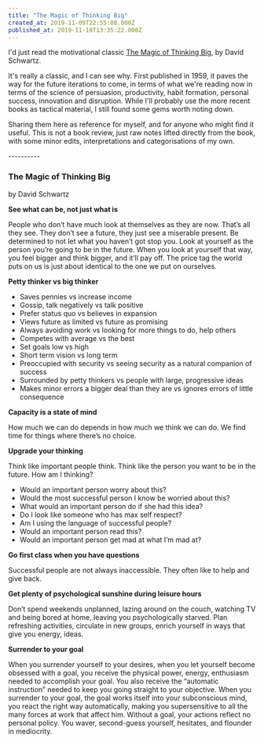```yaml
---
title: "The Magic of Thinking Big"
created_at: 2019-11-09T22:55:08.000Z
published_at: 2019-11-10T13:35:22.000Z
---
```

I'd just read the motivational classic [The Magic of Thinking Big](https://www.amazon.com/Magic-Thinking-Big-David-Schwartz/dp/0671646788), by David Schwartz. 

  

It's really a classic, and I can see why. First published in 1959, it paves the way for the future iterations to come, in terms of what we're reading now in terms of the science of persuasion, productivity, habit formation, personal success, innovation and disruption. While I'll probably use the more recent books as tactical material, I still found some gems worth noting down.

  

Sharing them here as reference for myself, and for anyone who might find it useful. This is not a book review, just raw notes lifted directly from the book, with some minor edits, interpretations and categorisations of my own.

  

\----------

  

### **The Magic of Thinking Big**

by David Schwartz

  

**See what can be, not just what is**

People who don’t have much look at themselves as they are now. That’s all they see. They don’t see a future, they just see a miserable present. Be determined to not let what you haven’t got stop you. Look at yourself as the person you’re going to be in the future. When you look at yourself that way, you feel bigger and think bigger, and it’ll pay off. The price tag the world puts on us is just about identical to the one we put on ourselves. 

  

**Petty thinker vs big thinker** 

*   Saves pennies vs increase income
*   Gossip, talk negatively vs talk positive
*   Prefer status quo vs believes in expansion 
*   Views future as limited vs future as promising 
*   Always avoiding work vs looking for more things to do, help others
*   Competes with average vs the best
*   Set goals low vs high
*   Short term vision vs long term
*   Preoccupied with security vs seeing security as a natural companion of success
*   Surrounded by petty thinkers vs people with large, progressive ideas
*   Makes minor errors a bigger deal than they are vs ignores errors of little consequence 

  

**Capacity is a state of mind**

How much we can do depends in how much we think we can do. We find time for things where there’s no choice. 

  

**Upgrade your thinking**

Think like important people think. Think like the person you want to be in the future. How am I thinking?

*   Would an important person worry about this?
*   Would the most successful person I know be worried about this?
*   What would an important person do if she had this idea?
*   Do I look like someone who has max self respect?
*   Am I using the language of successful people?
*   Would an important person read this?
*   Would an important person get mad at what I’m mad at?

  

**Go first class when you have questions** 

Successful people are not always inaccessible. They often like to help and give back. 

  

**Get plenty of psychological sunshine during leisure hours**

Don’t spend weekends unplanned, lazing around on the couch, watching TV and being bored at home, leaving you psychologically starved. Plan refreshing activities, circulate in new groups, enrich yourself in ways that give you energy, ideas.

  

**Surrender to your goal**

When you surrender yourself to your desires, when you let yourself become obsessed with a goal, you receive the physical power, energy, enthusiasm needed to accomplish your goal. You also receive the “automatic instruction” needed to keep you going straight to your objective. When you surrender to your goal, the goal works itself into your subconscious mind, you react the right way automatically, making you supersensitive to all the many forces at work that affect him. Without a goal, your actions reflect no personal policy. You waver, second-guess yourself, hesitates, and flounder in mediocrity.
